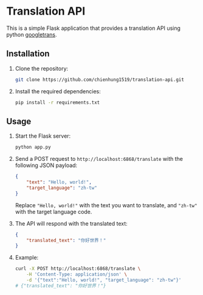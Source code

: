 # Translation API

This is a simple Flask application that provides a translation API using python [googletrans](https://py-googletrans.readthedocs.io/en/latest/).

## Installation

1. Clone the repository:

    ```bash
    git clone https://github.com/chienhung1519/translation-api.git
    ```

2. Install the required dependencies:

    ```bash
    pip install -r requirements.txt
    ```

## Usage

1. Start the Flask server:

    ```bash
    python app.py
    ```

2. Send a POST request to `http://localhost:6868/translate` with the following JSON payload:

    ```json
    {
        "text": "Hello, world!",
        "target_language": "zh-tw"
    }
    ```

    Replace `"Hello, world!"` with the text you want to translate, and `"zh-tw"` with the target language code.

3. The API will respond with the translated text:

    ```json
    {
        "translated_text": "你好世界！"
    }
    ```

4. Example:

    ```bash
    curl -X POST http://localhost:6868/translate \
        -H 'Content-Type: application/json' \
        -d '{"text":"Hello, world!", "target_language": "zh-tw"}'
    # {"translated_text": "你好世界！"}
    ```
